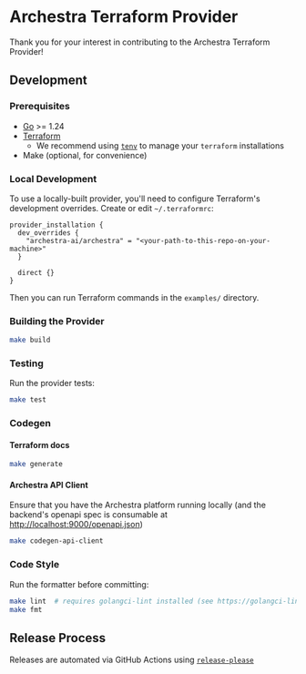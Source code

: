 # Archestra Terraform Provider

Thank you for your interest in contributing to the Archestra Terraform Provider!

## Development

### Prerequisites

- [Go](https://golang.org/doc/install) >= 1.24
- [Terraform](https://www.terraform.io/downloads.html)
  - We recommend using [`tenv`](https://github.com/tofuutils/tenv) to manage your `terraform` installations
- Make (optional, for convenience)

### Local Development

To use a locally-built provider, you'll need to configure Terraform's development overrides. Create or edit `~/.terraformrc`:

```hcl
provider_installation {
  dev_overrides {
    "archestra-ai/archestra" = "<your-path-to-this-repo-on-your-machine>"
  }

  direct {}
}
```

Then you can run Terraform commands in the `examples/` directory.

### Building the Provider

```bash
make build
```

### Testing

Run the provider tests:

```bash
make test
```

### Codegen

#### Terraform docs

```bash
make generate
```

#### Archestra API Client

Ensure that you have the Archestra platform running locally (and the backend's openapi spec is consumable at <http://localhost:9000/openapi.json>)

```bash
make codegen-api-client
```

### Code Style

Run the formatter before committing:

```bash
make lint  # requires golangci-lint installed (see https://golangci-lint.run/docs/welcome/install/)
make fmt
```

## Release Process

Releases are automated via GitHub Actions using [`release-please`](https://github.com/googleapis/release-please)

